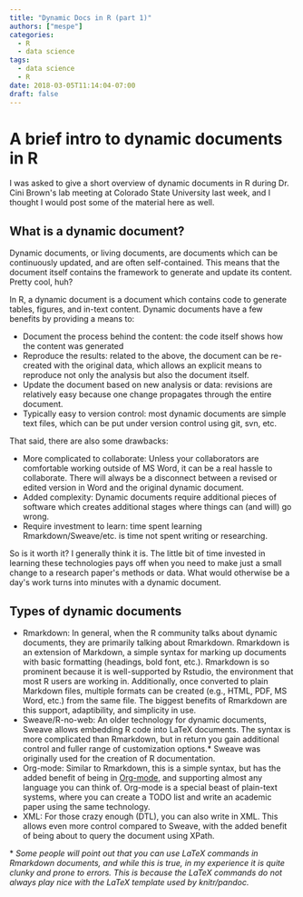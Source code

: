 ```yaml
---
title: "Dynamic Docs in R (part 1)"
authors: ["mespe"]
categories:
  - R
  - data science
tags:
  - data science
  - R
date: 2018-03-05T11:14:04-07:00
draft: false
---
```


# A brief intro to dynamic documents in R

I was asked to give a short overview of dynamic documents in R during
Dr. Cini Brown's lab meeting at Colorado State University last week,
and I thought I would post some of the material here as well.

## What is a dynamic document?

Dynamic documents, or living documents, are documents which can be
continuously updated, and are often self-contained. This means that
the document itself contains the framework to generate and update its
content. Pretty cool, huh?

In R, a dynamic document is a document which contains code to generate
tables, figures, and in-text content. Dynamic documents have a few
benefits by providing a means to:

- Document the process behind the content: the code itself shows how
  the content was generated
- Reproduce the results: related to the above, the document can be
  re-created with the original data, which allows an explicit means
  to reproduce not only the analysis but also the document itself.
- Update the document based on new analysis or data: revisions are
  relatively easy because one change propagates through the entire
  document.
- Typically easy to version control: most dynamic documents are
  simple text files, which can be put under version control using
  git, svn, etc.
	
That said, there are also some drawbacks:

- More complicated to collaborate: Unless your collaborators are
  comfortable working outside of MS Word, it can be a real hassle
  to collaborate. There will always be a disconnect between a revised
  or edited version in Word and the original dynamic document.
- Added complexity: Dynamic documents require additional pieces of
  software which creates additional stages where things can (and
  will) go wrong. 
- Require investment to learn: time spent learning
  Rmarkdown/Sweave/etc. is time not spent writing or researching.
  
So is it worth it? I generally think it is. The little bit of time
invested in learning these technologies pays off when you need to make
just a small change to a research paper's methods or data. What would
otherwise be a day's work turns into minutes with a dynamic document.

## Types of dynamic documents

- Rmarkdown: In general, when the R community talks about dynamic documents, they
  are primarily talking about Rmarkdown. Rmarkdown is an extension of
  Markdown, a simple syntax for marking up documents with basic
  formatting (headings, bold font, etc.). Rmarkdown is so prominent
  because it is well-supported by Rstudio, the environment that most R
  users are working in. Additionally, once converted to plain Markdown
  files, multiple formats can be created (e.g., HTML, PDF, MS Word, etc.)
  from the same file. The biggest benefits of Rmarkdown are this
  support, adaptibility, and simplicity in use. 
- Sweave/R-no-web: An older technology for dynamic documents, Sweave
  allows embedding R code into LaTeX documents. The syntax is more
  complicated than Rmarkdown, but in return you gain additional
  control and fuller range of customization options.\* Sweave was
  originally used for the creation of R documentation.
- Org-mode: Similar to Rmarkdown, this is a simple syntax, but has the
  added benefit of being in [Org-mode](https://orgmode.org/), and supporting almost any
  language you can think of. Org-mode is a special beast of plain-text
  systems, where you can create a TODO list and write an academic
  paper using the same technology.
- XML: For those crazy enough (DTL), you can also write in XML. This
  allows even more control compared to Sweave, with the added benefit
  of being about to query the document using XPath.


\* *Some people will point out that you can use LaTeX commands in
Rmarkdown documents, and while this is true, in my experience it is
quite clunky and prone to errors. This is because the LaTeX commands
do not always play nice with the LaTeX template used by knitr/pandoc.*




